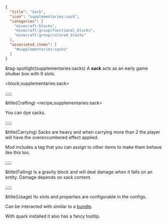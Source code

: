 ```json
{
  "title": "Sack",
  "icon": "supplementaries:sack",
  "categories": [
    "minecraft:blocks",
    "minecraft:group/functional_blocks",
    "minecraft:group/colored_blocks"
  ],
  "associated_items": [
    "#supplementaries:sacks"
  ]
}
```

&tag-spotlight(supplementaries:sacks)
A **sack** acts as an early game shulker box with 9 slots.

<block;supplementaries:sack>

;;;;;

&title(Crafting)
<recipe;supplementaries:sack>

You can dye sacks.

;;;;;

&title(Carrying)
Sacks are heavy and when carrying more than 2 the player will have the overencumbered effect applied.


Mod includes a tag that you can assign to other items to make them behave like this too.

;;;;;

&title(Falling)
Is a gravity block and will deal damage when it falls on an entity. Damage depends on sack content.

;;;;;

&title(Usage)
Its slots and properties are configurable in the configs.


Can be interacted with similar to a [bundle](^minecraft:bundle).


With quark installed it also has a fancy tooltip.
